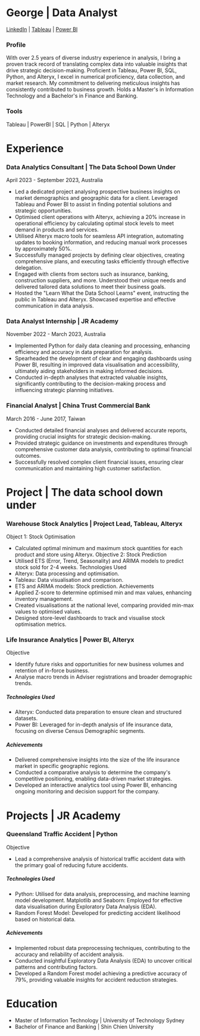 # George | Data Analyst
[LinkedIn](https://www.linkedin.com/in/georgelee322/) | [Tableau](https://public.tableau.com/app/profile/george.lee0322/vizzes) | [Power BI](https://www.novypro.com/profile_projects/georgelee) 

### Profile
With over 2.5 years of diverse industry experience in analysis, I bring a proven track record of translating complex data into valuable insights that drive strategic decision-making. Proficient in Tableau, Power BI, SQL, Python, and Alteryx, I excel in numerical proficiency, data collection, and market research. My commitment to delivering meticulous insights has consistently contributed to business growth. Holds a Master's in Information Technology and a Bachelor's in Finance and Banking.
### Tools
Tableau | PowerBI | SQL | Python | Alteryx

# Experience
### **Data Analytics Consultant | The Data School Down Under**
April 2023 -  September 2023, Australia
- Led a dedicated project analysing prospective business insights on
market demographics and geographic data for a client. Leveraged
Tableau and Power BI to assist in finding potential solutions and strategic
opportunities.
- Optimised client operations with Alteryx, achieving a 20% increase in
operational efficiency by calculating optimal stock levels to meet demand
in products and services.
- Utilised Alteryx macro tools for seamless API integration, automating
updates to booking information, and reducing manual work processes by
approximately 50%.
- Successfully managed projects by defining clear objectives, creating
comprehensive plans, and executing tasks efficiently through effective
delegation.
- Engaged with clients from sectors such as insurance, banking,
construction suppliers, and more. Understood their unique needs and
delivered tailored data solutions to meet their business goals.
- Hosted the "Learn What the Data School Learns" event, instructing the
public in Tableau and Alteryx. Showcased expertise and effective
communication in data analysis.

### **Data Analyst Internship | JR Academy**
November 2022 - March 2023, Australia
- Implemented Python for daily data cleaning and processing, enhancing
efficiency and accuracy in data preparation for analysis.
- Spearheaded the development of clear and engaging dashboards using
Power BI, resulting in improved data visualisation and accessibility,
ultimately aiding stakeholders in making informed decisions.
- Conducted in-depth analyses that extracted valuable insights,
significantly contributing to the decision-making process and influencing
strategic planning initiatives.

### **Financial Analyst | China Trust Commercial Bank**
March 2016 - June 2017, Taiwan
- Conducted detailed financial analyses and delivered accurate reports,
providing crucial insights for strategic decision-making.
- Provided strategic guidance on investments and expenditures through
comprehensive customer data analysis, contributing to optimal financial
outcomes.
- Successfully resolved complex client financial issues, ensuring clear
communication and maintaining high customer satisfaction.

# Project | The data school down under
### Warehouse Stock Analytics | Project Lead, Tableau, Alteryx
Object 1: Stock Optimisation
- Calculated optimal minimum and maximum stock quantities for each product and store using
Alteryx.
Objective 2: Stock Prediction
- Utilised ETS (Error, Trend, Seasonality) and ARIMA models to predict stock sold for 2-4 weeks.
Technologies Used
- Alteryx: Data processing and optimisation.
- Tableau: Data visualisation and comparison.
- ETS and ARIMA models: Stock prediction.
Achievements
- Applied Z-score to determine optimised min and max values, enhancing inventory management.
- Created visualisations at the national level, comparing provided min-max values to optimised values.
- Designed store-level dashboards to track and visualise stock optimisation metrics.

### Life Insurance Analytics | Power BI, Alteryx
Objective
- Identify future risks and opportunities for new business volumes and retention of in-force business.
- Analyse macro trends in Adviser registrations and broader demographic trends.
##### Technologies Used
- Alteryx: Conducted data preparation to ensure clean and structured datasets.
- Power BI: Leveraged for in-depth analysis of life insurance data, focusing on diverse Census
Demographic segments.
##### Achievements
- Delivered comprehensive insights into the size of the life insurance market in specific geographic
regions.
- Conducted a comparative analysis to determine the company's competitive positioning, enabling
data-driven market strategies.
- Developed an interactive analytics tool using Power BI, enhancing ongoing monitoring and decision
support for the company.

# Projects | JR Academy

### Queensland Traffic Accident | Python
Objective
- Lead a comprehensive analysis of historical traffic accident data with the primary goal of reducing
future accidents.
##### Technologies Used
- Python: Utilised for data analysis, preprocessing, and machine learning model development.
Matplotlib and Seaborn: Employed for effective data visualisation during Exploratory Data Analysis
(EDA).
- Random Forest Model: Developed for predicting accident likelihood based on historical data.
##### Achievements
- Implemented robust data preprocessing techniques, contributing to the accuracy and reliability of
accident analysis.
- Conducted insightful Exploratory Data Analysis (EDA) to uncover critical patterns and contributing
factors.
- Developed a Random Forest model achieving a predictive accuracy of 79%, providing valuable
insights for accident reduction strategies.
 
# Education
- Master of Information Technology | University of Technology Sydney
- Bachelor of Finance and Banking | Shin Chien University
